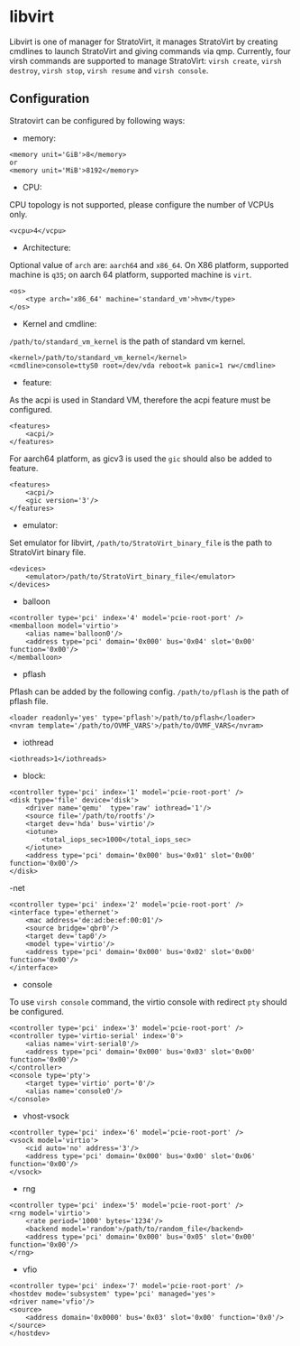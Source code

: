 #  libvirt
Libvirt is one of manager for StratoVirt, it manages StratoVirt by creating cmdlines to launch StratoVirt 
and giving commands via qmp. Currently, four virsh commands are supported to manage StratoVirt: 
`virsh create`, `virsh destroy`, `virsh stop`, `virsh resume` and `virsh console`.


## Configuration
Stratovirt can be configured by following ways:

- memory:

```
<memory unit='GiB'>8</memory>
or
<memory unit='MiB'>8192</memory>
```
- CPU:

CPU topology is not supported, please configure the number of VCPUs only.
```
<vcpu>4</vcpu>
```
- Architecture:

Optional value of `arch` are: `aarch64` and `x86_64`. On X86 platform, supported machine is `q35`; on aarch 64 platform, supported machine is `virt`.
```
<os>
	<type arch='x86_64' machine='standard_vm'>hvm</type>
</os>
```

- Kernel and cmdline:

`/path/to/standard_vm_kernel` is the path of standard vm kernel.
```
<kernel>/path/to/standard_vm_kernel</kernel>
<cmdline>console=ttyS0 root=/dev/vda reboot=k panic=1 rw</cmdline>
```

- feature:

As the acpi is used in Standard VM, therefore the acpi feature must be configured.
```
<features>
    <acpi/>
</features>
```
For aarch64 platform, as gicv3 is used the `gic` should also be added to feature.
```
<features>
    <acpi/>
    <gic version='3'/>
</features>
```

- emulator:

Set emulator for libvirt, `/path/to/StratoVirt_binary_file` is the path to StratoVirt binary file.
```
<devices>
    <emulator>/path/to/StratoVirt_binary_file</emulator>
</devices>
```

- balloon
```
<controller type='pci' index='4' model='pcie-root-port' />
<memballoon model='virtio'>
    <alias name='balloon0'/>
    <address type='pci' domain='0x000' bus='0x04' slot='0x00' function='0x00'/>
</memballoon>
```

- pflash

Pflash can be added by the following config.
`/path/to/pflash` is the path of pflash file.
```
<loader readonly='yes' type='pflash'>/path/to/pflash</loader>
<nvram template='/path/to/OVMF_VARS'>/path/to/OVMF_VARS</nvram>
```

- iothread

```
<iothreads>1</iothreads>
```

- block:

```
<controller type='pci' index='1' model='pcie-root-port' />
<disk type='file' device='disk'>
    <driver name='qemu'  type='raw' iothread='1'/>
    <source file='/path/to/rootfs'/>
    <target dev='hda' bus='virtio'/>
    <iotune>
        <total_iops_sec>1000</total_iops_sec>
    </iotune>
    <address type='pci' domain='0x000' bus='0x01' slot='0x00' function='0x00'/>
</disk>
```

-net 
```
<controller type='pci' index='2' model='pcie-root-port' />
<interface type='ethernet'>
    <mac address='de:ad:be:ef:00:01'/>
    <source bridge='qbr0'/>
    <target dev='tap0'/>
    <model type='virtio'/>
    <address type='pci' domain='0x000' bus='0x02' slot='0x00' function='0x00'/>
</interface>
```

- console

To use `virsh console` command, the virtio console with redirect `pty` should be configured. 
```
<controller type='pci' index='3' model='pcie-root-port' />
<controller type='virtio-serial' index='0'>
    <alias name='virt-serial0'/>
    <address type='pci' domain='0x000' bus='0x03' slot='0x00' function='0x00'/>
</controller>
<console type='pty'>
    <target type='virtio' port='0'/>
    <alias name='console0'/>
</console>
```

- vhost-vsock

```
<controller type='pci' index='6' model='pcie-root-port' />
<vsock model='virtio'>
    <cid auto='no' address='3'/>
    <address type='pci' domain='0x000' bus='0x00' slot='0x06' function='0x00'/>
</vsock>
```

- rng

```
<controller type='pci' index='5' model='pcie-root-port' />
<rng model='virtio'>
    <rate period='1000' bytes='1234'/>
    <backend model='random'>/path/to/random_file</backend>
    <address type='pci' domain='0x000' bus='0x05' slot='0x00' function='0x00'/>
</rng>
```

- vfio

```
<controller type='pci' index='7' model='pcie-root-port' />
<hostdev mode='subsystem' type='pci' managed='yes'>
<driver name='vfio'/>
<source>
    <address domain='0x0000' bus='0x03' slot='0x00' function='0x0'/>
</source>
</hostdev>
```